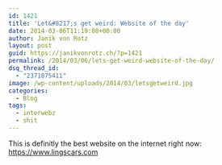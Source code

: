 ```yaml
---
id: 1421
title: 'Let&#8217;s get weird: Website of the day'
date: 2014-03-06T11:19:08+00:00
author: Janik von Rotz
layout: post
guid: https://janikvonrotz.ch/?p=1421
permalink: /2014/03/06/lets-get-weird-website-of-the-day/
dsq_thread_id:
  - "2371075411"
image: /wp-content/uploads/2014/03/letsgetweird.jpg
categories:
  - Blog
tags:
  - interwebz
  - shit
---
```

This is definitly the best website on the internet right now: <a href="https://www.lingscars.com">https://www.lingscars.com</a>